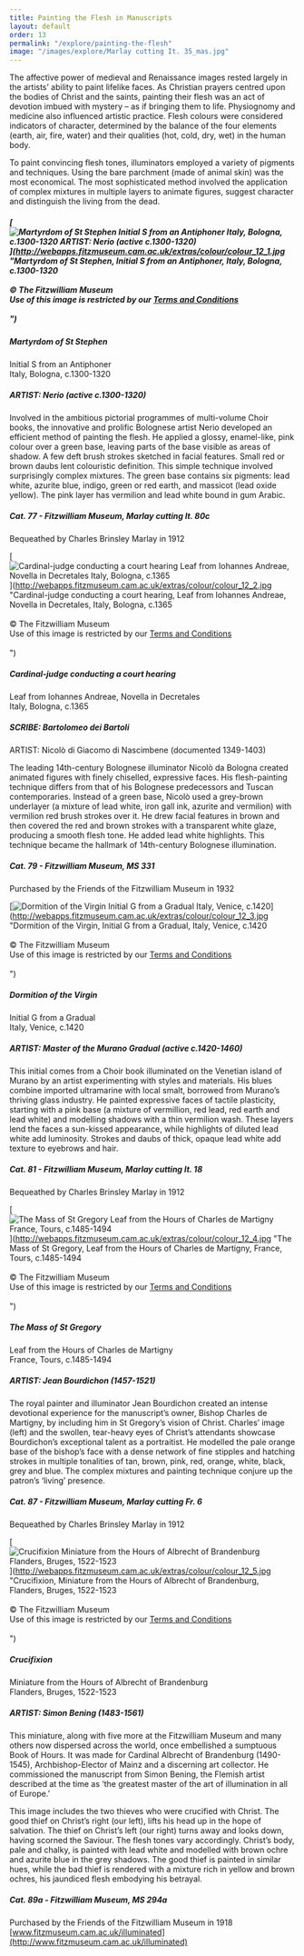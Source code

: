 ```yaml
---
title: Painting the Flesh in Manuscripts
layout: default
order: 13
permalink: "/explore/painting-the-flesh"
image: "/images/explore/Marlay cutting It. 35_mas.jpg"
---
```


The affective power of medieval and Renaissance images rested largely in the artists’ ability to paint lifelike faces. As Christian prayers centred upon the bodies of Christ and the saints, painting their flesh was an act of devotion imbued with mystery – as if bringing them to life. Physiognomy and medicine also influenced artistic practice. Flesh colours were considered indicators of character, determined by the balance of the four elements (earth, air, fire, water) and their qualities (hot, cold, dry, wet) in the human body.

To paint convincing flesh tones, illuminators employed a variety of pigments and techniques. Using the bare parchment (made of animal skin) was the most economical. The most sophisticated method involved the application of complex mixtures in multiple layers to animate figures, suggest character and distinguish the living from the dead.

##### [![Martyrdom of St Stephen Initial S from an Antiphoner Italy, Bologna, c.1300-1320  ARTIST: Nerio (active c.1300-1320)](/sites/default/files/colour_12_1.jpg)](http://webapps.fitzmuseum.cam.ac.uk/extras/colour/colour_12_1.jpg "Martyrdom of St Stephen, Initial S from an Antiphoner, Italy, Bologna, c.1300-1320<br/><br/>&copy; The Fitzwilliam Museum<br/>Use of this image is restricted by our <a href="http://www.fitzmuseum.cam.ac.uk/aboutus/imagelibrary/termsandcondition">Terms and Conditions</a><br/><br/>")

##### Martyrdom of St Stephen  
Initial S from an Antiphoner  
Italy, Bologna, c.1300-1320

##### ARTIST: Nerio (active c.1300-1320)

Involved in the ambitious pictorial programmes of multi-volume Choir books, the innovative and prolific Bolognese artist Nerio developed an efficient method of painting the flesh. He applied a glossy, enamel-like, pink colour over a green base, leaving parts of the base visible as areas of shadow. A few deft brush strokes sketched in facial features. Small red or brown daubs lent colouristic definition. This simple technique involved surprisingly complex mixtures. The green base contains six pigments: lead white, azurite blue, indigo, green or red earth, and massicot (lead oxide yellow). The pink layer has vermilion and lead white bound in gum Arabic.

##### Cat. 77 - Fitzwilliam Museum, Marlay cutting It. 80c  
Bequeathed by Charles Brinsley Marlay in 1912

[![Cardinal-judge conducting a court hearing Leaf from Iohannes Andreae, Novella in Decretales Italy, Bologna, c.1365](/sites/default/files/colour_12_2.jpg)](http://webapps.fitzmuseum.cam.ac.uk/extras/colour/colour_12_2.jpg "Cardinal-judge conducting a court hearing, Leaf from Iohannes Andreae, Novella in Decretales, Italy, Bologna, c.1365<br/><br/>&copy; The Fitzwilliam Museum<br/>Use of this image is restricted by our <a href="http://www.fitzmuseum.cam.ac.uk/aboutus/imagelibrary/termsandcondition">Terms and Conditions</a><br/><br/>")

##### Cardinal-judge conducting a court hearing  
Leaf from Iohannes Andreae, Novella in Decretales  
Italy, Bologna, c.1365

##### SCRIBE: Bartolomeo dei Bartoli  
ARTIST: Nicolò di Giacomo di Nascimbene (documented 1349-1403)

The leading 14th-century Bolognese illuminator Nicolò da Bologna created animated figures with finely chiselled, expressive faces. His flesh-painting technique differs from that of his Bolognese predecessors and Tuscan contemporaries. Instead of a green base, Nicolò used a grey-brown underlayer (a mixture of lead white, iron gall ink, azurite and vermilion) with vermilion red brush strokes over it. He drew facial features in brown and then covered the red and brown strokes with a transparent white glaze, producing a smooth flesh tone. He added lead white highlights. This technique became the hallmark of 14th-century Bolognese illumination.

##### Cat. 79 - Fitzwilliam Museum, MS 331  
Purchased by the Friends of the Fitzwilliam Museum in 1932

[![Dormition of the Virgin Initial G from a Gradual Italy, Venice, c.1420](/sites/default/files/colour_12_3.jpg)](http://webapps.fitzmuseum.cam.ac.uk/extras/colour/colour_12_3.jpg "Dormition of the Virgin, Initial G from a Gradual, Italy, Venice, c.1420<br/><br/>&copy; The Fitzwilliam Museum<br/>Use of this image is restricted by our <a href="http://www.fitzmuseum.cam.ac.uk/aboutus/imagelibrary/termsandcondition">Terms and Conditions</a><br/><br/>")

##### Dormition of the Virgin  
Initial G from a Gradual  
Italy, Venice, c.1420

##### ARTIST: Master of the Murano Gradual (active c.1420-1460)

This initial comes from a Choir book illuminated on the Venetian island of Murano by an artist experimenting with styles and materials. His blues combine imported ultramarine with local smalt, borrowed from Murano’s thriving glass industry. He painted expressive faces of tactile plasticity, starting with a pink base (a mixture of vermillion, red lead, red earth and lead white) and modelling shadows with a thin vermilion wash. These layers lend the faces a sun-kissed appearance, while highlights of diluted lead white add luminosity. Strokes and daubs of thick, opaque lead white add texture to eyebrows and hair.

##### Cat. 81 - Fitzwilliam Museum, Marlay cutting It. 18  
Bequeathed by Charles Brinsley Marlay in 1912

[![The Mass of St Gregory Leaf from the Hours of Charles de Martigny France, Tours, c.1485-1494](/sites/default/files/colour_12_4.jpg)](http://webapps.fitzmuseum.cam.ac.uk/extras/colour/colour_12_4.jpg "The Mass of St Gregory, Leaf from the Hours of Charles de Martigny, France, Tours, c.1485-1494<br/><br/>&copy; The Fitzwilliam Museum<br/>Use of this image is restricted by our <a href="http://www.fitzmuseum.cam.ac.uk/aboutus/imagelibrary/termsandcondition">Terms and Conditions</a><br/><br/>")

##### The Mass of St Gregory  
Leaf from the Hours of Charles de Martigny  
France, Tours, c.1485-1494

##### ARTIST: Jean Bourdichon (1457-1521)

The royal painter and illuminator Jean Bourdichon created an intense devotional experience for the manuscript’s owner, Bishop Charles de Martigny, by including him in St Gregory’s vision of Christ. Charles’ image (left) and the swollen, tear-heavy eyes of Christ’s attendants showcase Bourdichon’s exceptional talent as a portraitist. He modelled the pale orange base of the bishop’s face with a dense network of fine stipples and hatching strokes in multiple tonalities of tan, brown, pink, red, orange, white, black, grey and blue. The complex mixtures and painting technique conjure up the patron’s ‘living’ presence. 

##### Cat. 87 - Fitzwilliam Museum, Marlay cutting Fr. 6  
Bequeathed by Charles Brinsley Marlay in 1912

[![Crucifixion Miniature from the Hours of Albrecht of Brandenburg Flanders, Bruges, 1522-1523](/sites/default/files/colour_12_5.jpg)](http://webapps.fitzmuseum.cam.ac.uk/extras/colour/colour_12_5.jpg "Crucifixion, Miniature from the Hours of Albrecht of Brandenburg, Flanders, Bruges, 1522-1523<br/><br/>&copy; The Fitzwilliam Museum<br/>Use of this image is restricted by our <a href="http://www.fitzmuseum.cam.ac.uk/aboutus/imagelibrary/termsandcondition">Terms and Conditions</a><br/><br/>")

##### Crucifixion  
Miniature from the Hours of Albrecht of Brandenburg  
Flanders, Bruges, 1522-1523

##### ARTIST: Simon Bening (1483-1561)

This miniature, along with five more at the Fitzwilliam Museum and many others now dispersed across the world, once embellished a sumptuous Book of Hours. It was made for Cardinal Albrecht of Brandenburg (1490-1545), Archbishop-Elector of Mainz and a discerning art collector. He commissioned the manuscript from Simon Bening, the Flemish artist described at the time as ‘the greatest master of the art of illumination in all of Europe.’

This image includes the two thieves who were crucified with Christ. The good thief on Christ’s right (our left), lifts his head up in the hope of salvation. The thief on Christ’s left (our right) turns away and looks down, having scorned the Saviour. The flesh tones vary accordingly. Christ’s body, pale and chalky, is painted with lead white and modelled with brown ochre and azurite blue in the grey shadows. The good thief is painted in similar hues, while the bad thief is rendered with a mixture rich in yellow and brown ochres, his jaundiced flesh embodying his betrayal. 

##### Cat. 89a - Fitzwilliam Museum, MS 294a  
Purchased by the Friends of the Fitzwilliam Museum in 1918  
[www.fitzmuseum.cam.ac.uk/illuminated](http://www.fitzmuseum.cam.ac.uk/illuminated)

